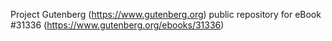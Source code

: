 Project Gutenberg (https://www.gutenberg.org) public repository for eBook #31336 (https://www.gutenberg.org/ebooks/31336)
